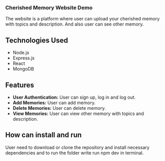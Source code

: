 ### Cherished Memory Website Demo
The website is a platform where user can upload your cherished memory with topics and description. And also user can see other memory.

## Technologies Used
* Node.js
* Express.js
* React
* MongoDB

## Features
* **User Authentication:** User can sign up, log in and log out.
* **Add Memories:** User can add memory.
* **Delete Memories:** User can delete memory.
* **View Memories:** User can view other memory with topics and description.

## How can install and run
User need to download or clone the repository and install necessary dependencies and to run the folder write run npm dev in terminal.
